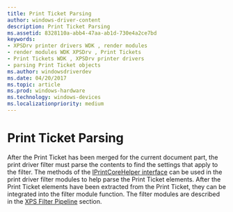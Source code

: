 ```yaml
---
title: Print Ticket Parsing
author: windows-driver-content
description: Print Ticket Parsing
ms.assetid: 8328110a-abb4-47aa-ab1d-730e4a2ce7bd
keywords:
- XPSDrv printer drivers WDK , render modules
- render modules WDK XPSDrv , Print Tickets
- Print Tickets WDK , XPSDrv printer drivers
- parsing Print Ticket objects
ms.author: windowsdriverdev
ms.date: 04/20/2017
ms.topic: article
ms.prod: windows-hardware
ms.technology: windows-devices
ms.localizationpriority: medium
---
```


# Print Ticket Parsing


After the Print Ticket has been merged for the current document part, the print driver filter must parse the contents to find the settings that apply to the filter. The methods of the [IPrintCoreHelper interface](https://msdn.microsoft.com/library/windows/hardware/ff552960) can be used in the print driver filter modules to help parse the Print Ticket elements. After the Print Ticket elements have been extracted from the Print Ticket, they can be integrated into the filter module function. The filter modules are described in the [XPS Filter Pipeline](xpsdrv-printer-driver.md) section.

 

 




